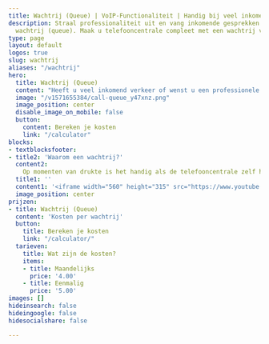 ```yaml
---
title: Wachtrij (Queue) | VoIP-Functionaliteit | Handig bij veel inkomend verkeer
description: Straal professionaliteit uit en vang inkomende gesprekken op met een
  wachtrij (queue). Maak u telefooncentrale compleet met een wachtrij van Callvoip.
type: page
layout: default
logos: true
slug: wachtrij
aliases: "/wachtrij"
hero:
  title: Wachtrij (Queue)
  content: "Heeft u veel inkomend verkeer of wenst u een professionele uitstraling? Met een wachtrij kunt alle bellers beantwoorden en te woord staan. De beller wordt bijvoorbeeld begroet met een meldtekst en vervolgens in de wacht gezet. Tijdens deze wachtperiode hoort de beller een toon of wachtmuziek totdat hij/zij zelf aan de beurt is.<br><br>Bepaal zelf de rinkelvolgorde en wachtmuziek. Voeg externe nummers toe en bekijk de statistieken. Met de Simmpl telefooncentrale is een wachtrij slechts enkele klikken werk."
  image: "/v1571655384/call-queue_y47xnz.png"
  image_position: center
  disable_image_on_mobile: false
  button:
    content: Bereken je kosten
    link: "/calculator"
blocks:
- textblocksfooter:
- title2: 'Waarom een wachtrij?'
  content2:
    Op momenten van drukte is het handig als de telefooncentrale zelf het gesprek kan aannemen. Een wachtrij (ook wel Queue genoemd) biedt deze mogelijkheid. U begroet de beller met een zelf te plaatsen welkomsttekst gevolgd door wachtmuziek. Komt er een medewerker (queue agent) vrij, dan wordt het gesprek doorverbonden. U stelt zelf in hoe lang de beller maximaal wacht. Mocht het bijvoorbeeld te lang duren, dan kunt u de beller doorschakelen naar een volgende stap in uw belplan (bijv. voicemailbox).<br><br>Dankzij de de geavanceerde wachtrij statistieken ziet u snel wanneer u de meeste belletjes krijgt en hoe lang de beller gemiddeld in de wacht staat. Met deze gegevens kunt u uw wachtrij en/of belroute optimaliseren.<br><br><a href="https://www.callvoip.nl/ondersteuning/simmpl-functionaliteiten/wachtrij-app/" class="button">Hoe werkt het?</a>
  title1: ''
  content1: '<iframe width="560" height="315" src="https://www.youtube.com/embed/NVFxbUSIeQw" frameborder="0" allow="accelerometer; autoplay; encrypted-media; gyroscope; picture-in-picture" allowfullscreen></iframe>'
  image_position: center
prijzen:
- title: Wachtrij (Queue)
  content: 'Kosten per wachtrij'
  button:
    title: Bereken je kosten
    link: "/calculator/"
  tarieven:
    title: Wat zijn de kosten?
    items:
    - title: Maandelijks
      price: '4.00'
    - title: Eenmalig
      price: '5.00'
images: []
hideinsearch: false
hideingoogle: false
hidesocialshare: false

---
```

